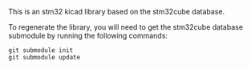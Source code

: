 This is an stm32 kicad library based on the stm32cube database.

To regenerate the library, you will need to get the stm32cube database submodule by running the following commands:
```
git submodule init
git submodule update
```
